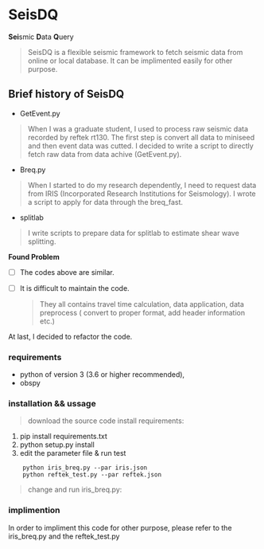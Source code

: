 # SeisDQ 
<b>Sei</b>smic <b>D</b>ata <b>Q</b>uery

>SeisDQ is a flexible seismic framework to fetch seismic data from online or local database.
It can be implimented easily for other purpose.
## Brief history of SeisDQ
- GetEvent.py
> When I was a graduate student, I used to process raw seismic data recorded by reftek rt130. The first step is convert all data to miniseed and then event data was cutted. I decided to write a script to directly fetch raw data from data achive (GetEvent.py).

- Breq.py
> When I started to do my research dependently, I need to request data from IRIS (Incorporated Research Institutions for Seismology). I wrote a script to apply for data through the breq_fast. 
 - splitlab
  > I write scripts to prepare data for splitlab to estimate shear wave splitting.

**Found Problem**
- [ ] The codes above are similar.
- [ ] It is difficult to maintain the code.
  
  > They all contains travel time calculation, data application, data preprocess ( convert to proper format, add header information etc.)

At last, I decided to refactor the code.

### requirements

* python of version 3 (3.6 or higher recommended), 
* obspy

### installation && ussage
> download the source code
> install requirements:
   1. pip install requirements.txt
   2. python setup.py install 
   3. edit the parameter file & run test 
``` cd test   
    python iris_breq.py --par iris.json
    python reftek_test.py --par reftek.json
```
>  change and run iris_breq.py:
    

### implimention
In order to impliment this code for other purpose, please refer to the iris_breq.py and the reftek_test.py